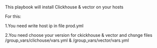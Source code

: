This playbook will install Clickhouse & vector on your hosts

For this:

1.You need write host ip in file prod.yml

2.You need choose your version for ckickhouse & vector and chsnge files /group_vars/clichouse/vars.yml & /group_vars/vector/vars.yml 
